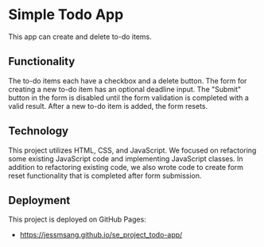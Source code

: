 # Simple Todo App

This app can create and delete to-do items. 

## Functionality

The to-do items each have a checkbox and a delete button. The form for creating a new to-do item has an optional deadline input. The "Submit" button in the form is disabled until the form validation is completed with a valid result. After a new to-do item is added, the form resets. 

## Technology

This project utilizes HTML, CSS, and JavaScript. We focused on refactoring some existing JavaScript code and implementing JavaScript classes. In addition to refactoring existing code, we also wrote code to create form reset functionality that is completed after form submission. 

## Deployment

This project is deployed on GitHub Pages:

- https://jessmsang.github.io/se_project_todo-app/
